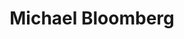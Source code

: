 ---
schema: default
title: Michael Bloomberg
country: United States
website: 'http://www.bloomberg.com/'
email: mbloom1@jhu.edu (not real)
logo: 'http://www1.nyc.gov/assets/home/images/mayor/index/bloomberg.png'
---